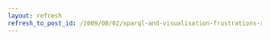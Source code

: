 ```yaml
---
layout: refresh
refresh_to_post_id: /2009/08/02/sparql-and-visualisation-frustrations-rdf-datatyping
---
```

